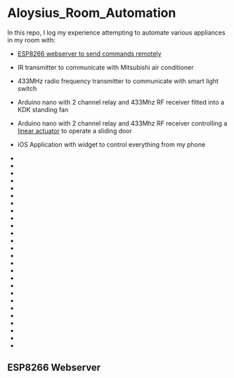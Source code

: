 # Aloysius_Room_Automation
In this repo, I log my experience attempting to automate various appliances in my room with:
- [ESP8266 webserver to send commands remotely](#esp8266-webserver)
- IR transmitter to communicate with Mitsubishi air conditioner
- 433MHz radio frequency transmitter to communicate with smart light switch
- Arduino nano with 2 channel relay and 433Mhz RF receiver fitted into a KDK standing fan
- Arduino nano with 2 channel relay and 433Mhz RF receiver controlling a [linear actuator](https://www.aliexpress.com/item/32994017416.html?srcSns=sns_Copy&spreadType=socialShare&bizType=ProductDetail&social_params=6000055555836&aff_fcid=6220632c5d194a48b3acb87fb7b1a12e-1707451589702-03227-_oFqycTc&tt=MG&aff_fsk=_oFqycTc&aff_platform=default&sk=_oFqycTc&aff_trace_key=6220632c5d194a48b3acb87fb7b1a12e-1707451589702-03227-_oFqycTc&shareId=6000055555836&businessType=ProductDetail&platform=AE&terminal_id=c1178bbb82d24e60a75b2a2936b5c051&afSmartRedirect=y) to operate a sliding door
- iOS Application with widget to control everything from my phone

-
-
-
-
-
-
-
-
-
-
-
-
-
-
-
-
-
-
-
-
-
-
-
-
-
-
## ESP8266 Webserver

